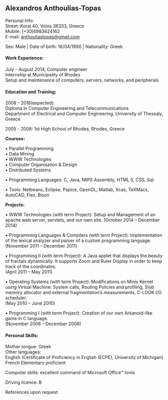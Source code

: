 <h2>Alexandros Anthoulias-Topas</h2>

Personal Info: <br>
Street: Korai 40, Volos 38333, Greece <br>
Mobile: (+30)6983624162 <br>
E-mail: anthouliastopas@gmail.com <br>

Sex: Male | Date of birth: 16/04/1990 | Nationality: Greek 

<h4>Work Experience:  </h4> 

July - August 2014,	Computer engineer<br>
	Internship at Municipality of Rhodes<br>
	Setup and maintenance of computers, servers, networks, and peripherals<br>
	

<h4>Education and Training: </h4>	  

2008 - 2016(expected): <br>
	Diploma in Computer Engineering and Telecommunications	
	Department of Electrical and Computer Engineering, University of Thessaly, Greece<br>

2005 - 2008: 1st High School of Rhodes, Rhodes, Greece<br>

<b>Courses: </b>

▪	Parallel Programming<br>
▪	Data Mining<br>
▪	WWW Technologies<br>
▪	Computer Organisation & Design<br>
▪	Distributed Systems<br>

▪	Programming Languages: C, Java, MIPS Assembly, HTML 5, CSS, Sql<br>

▪	Tools: Netbeans, Eclipse, Pspice, OpenGL, Matlab, Xcas, TeXMacs, AutoCAD, Flex, Bison<br>

<b>Projects: </b>

▪	WWW Technologies (with term Project):
Setup and Management of an apache web server, servlets, and our own site.
(October 2014 – December 2014)

▪	Programming Languages & Compilers (with term Project): 
Implementation of the lexical analyzer and parser of a custom programming language. <br>
(November 2011 – December 2011)

▪	Programming II (with term Project): 
A Java applet that displays the beauty of fractals dynamically. It supports Zoom and Ruler Display in order to keep track of the coordinates.<br>
(April 2011 – May 2011)

▪	Operating Systems (with term Project):
Modifications on Minix Kernel using Virtual Machine: System calls, Routing Policies and profiling, Slob memory allocator and external fragmentation’s measurements, C-LOOK I/O scheduler.<br>
(May 2010 – June 2010)

▪	 Programming I (with term Project):
Creation of our own Arkanoid-like game in C language.<br>
(November 2008 – December 2008)

<h4> Personal Skills: </h4>

Mother tongue:	Greek <br>
Other languages:<br> English (Certificate of Proficiency in English (ECPE), University of Michigan)<br>
French	Elementary proficient <br>

Computer skills:	excellent command of Microsoft Office™ tools<br>

Driving licence:	B

References upon request


